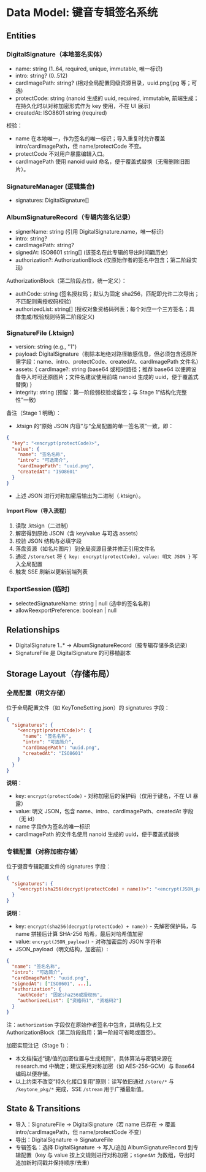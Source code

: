 # Data Model: 键音专辑签名系统

## Entities

### DigitalSignature（本地签名实体）

- name: string (1..64, required, unique, immutable, 唯一标识)
- intro: string? (0..512)
- cardImagePath: string? (相对全局配置同级资源目录，uuid.png/jpg 等；可选)
- protectCode: string (nanoid 生成的 uuid, required, immutable, 前端生成；在持久化时以对称加密形式作为 key 使用，不在 UI 展示)
- createdAt: ISO8601 string (required)

校验：

- name 在本地唯一，作为签名的唯一标识；导入重复时允许覆盖 intro/cardImagePath，但 name/protectCode 不变。
- protectCode 不对用户暴露编辑入口。
- cardImagePath 使用 nanoid uuid 命名，便于覆盖式替换（无需删除旧图片）。

### SignatureManager (逻辑集合)

- signatures: DigitalSignature[]

### AlbumSignatureRecord（专辑内签名记录）

- signerName: string (引用 DigitalSignature.name，唯一标识)
- intro: string?
- cardImagePath: string?
- signedAt: ISO8601 string[] (该签名在此专辑的导出时间戳历史)
- authorization?: AuthorizationBlock (仅原始作者的签名中包含；第二阶段实现)

AuthorizationBlock（第二阶段占位，统一定义）：

- authCode: string (签名授权码；默认为固定 sha256，匹配即允许二次导出；不匹配则需授权码校验)
- authorizedList: string[] (授权对象资格码列表；每个对应一个三方签名；具体生成/校验规则待第二阶段定义)

### SignatureFile (.ktsign)

- version: string (e.g., "1")
- payload: DigitalSignature（剔除本地绝对路径敏感信息，但必须包含还原所需字段：name、intro、protectCode、createdAt、cardImagePath 文件名）
- assets: { cardImage?: string (base64 或相对路径；推荐 base64 以便跨设备导入时可还原图片；文件名建议使用前端 nanoid 生成的 uuid，便于覆盖式替换) }
- integrity: string (预留：第一阶段弱校验或留空；与 Stage 1“结构化完整性”一致)

备注（Stage 1 明确）：
- .ktsign 的“原始 JSON 内容”与“全局配置的单一签名项”一致，即：

```json
{
  "key": "<encrypt(protectCode)>",
  "value": {
    "name": "签名名称",
    "intro": "可选简介",
    "cardImagePath": "uuid.png",
    "createdAt": "ISO8601"
  }
}
```

- 上述 JSON 进行对称加密后输出为二进制（.ktsign）。

 
#### Import Flow（导入流程）

1) 读取 .ktsign（二进制）
2) 解密得到原始 JSON（含 key/value 与可选 assets）
3) 校验 JSON 结构与必填字段
4) 落盘资源（如名片图片）到全局资源目录并修正引用文件名
5) 通过 `/store/set` 将 `{ key: encrypt(protectCode), value: 明文 JSON }` 写入全局配置
6) 触发 SSE 刷新以更新前端列表

### ExportSession (临时)

- selectedSignatureName: string | null (选中的签名名称)
- allowReexportPreference: boolean | null

## Relationships

- DigitalSignature 1..* → AlbumSignatureRecord（按专辑存储多条记录）
- SignatureFile 是 DigitalSignature 的可移植副本

## Storage Layout（存储布局）

### 全局配置（明文存储）

位于全局配置文件（如 KeyToneSetting.json）的 signatures 字段：

```json
{
  "signatures": {
    "<encrypt(protectCode)>": {
      "name": "签名名称",
      "intro": "可选简介",
      "cardImagePath": "uuid.png",
      "createdAt": "ISO8601"
    }
  }
}
```

**说明**：

- key: `encrypt(protectCode)` - 对称加密后的保护码（仅用于键名，不在 UI 暴露）
- value: 明文 JSON，包含 name、intro、cardImagePath、createdAt 字段（无 id）
- name 字段作为签名的唯一标识
- cardImagePath 的文件名使用 nanoid 生成的 uuid，便于覆盖式替换

### 专辑配置（对称加密存储）

位于键音专辑配置文件的 signatures 字段：

```json
{
  "signatures": {
    "<encrypt(sha256(decrypt(protectCode) + name))>": "<encrypt(JSON_payload)>"
  }
}
```

**说明**：

- key: `encrypt(sha256(decrypt(protectCode) + name))` - 先解密保护码，与 name 拼接后计算 SHA-256 哈希，最后对哈希值加密
- value: `encrypt(JSON_payload)` - 对称加密后的 JSON 字符串
- JSON_payload（明文结构，加密前）:

```json
{
  "name": "签名名称",
  "intro": "可选简介",
  "cardImagePath": "uuid.png",
  "signedAt": ["ISO8601", ...],
  "authorization": {
    "authCode": "固定sha256或授权码",
    "authorizedList": ["资格码1", "资格码2"]
  }
}
```

注：`authorization` 字段仅在原始作者签名中包含，其结构见上文 AuthorizationBlock（第二阶段启用；第一阶段可省略或置空）。

加密实现注记（Stage 1）：

- 本文档描述“键/值的加密位置与生成规则”，具体算法与密钥来源在 research.md 中确定；建议采用对称加密（如 AES-256-GCM）与 Base64 编码以便存储。
- 以上约束不改变“持久化接口复用”原则：读写依旧通过 `/store/*` 与 `/keytone_pkg/*` 完成，SSE `/stream` 用于广播最新值。

## State & Transitions

- 导入：SignatureFile → DigitalSignature（若 name 已存在 → 覆盖 intro/cardImagePath，但 name/protectCode 不变）
- 导出：DigitalSignature → SignatureFile
- 专辑签名：选择 DigitalSignature → 写入/追加 AlbumSignatureRecord 到专辑配置（key 与 value 按上文规则进行对称加密；`signedAt` 为数组，导出时追加新时间戳并保持顺序/去重）
